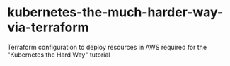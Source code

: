 # kubernetes-the-much-harder-way-via-terraform
Terraform configuration to deploy resources in AWS required for the "Kubernetes the Hard Way" tutorial
